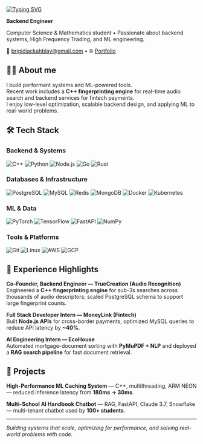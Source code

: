 [![Typing SVG](https://readme-typing-svg.herokuapp.com?font=Fira+Code&size=28&duration=2700&pause=400&color=36BCF7&vCenter=true&width=435&lines=Hi+%F0%9F%91%8B+I'm+Brigidi+Blay;AI+Engineer;Backend+Engineer)](https://git.io/typing-svg)

**Backend Engineer**

Computer Science & Mathematics student • Passionate about backend systems, High Frequency Trading, and ML engineering.

📧 [brigidiackahblay@gmail.com](mailto:brigidiackahblay@gmail.com) • 🌐 [Portfolio]([your-portfolio-link](https://brigidis-portfolio.netlify.app))

## 👨‍💻 About me

I build performant systems and ML-powered tools.  
Recent work includes a **C++ fingerprinting engine** for real-time audio search and backend services for fintech payments.  
I enjoy low-level optimization, scalable backend design, and applying ML to real-world problems.

## 🛠️ Tech Stack

### Backend & Systems

![C++](https://skillicons.dev/icons?i=cpp)
![Python](https://skillicons.dev/icons?i=python)
![Node.js](https://skillicons.dev/icons?i=nodejs)
![Go](https://skillicons.dev/icons?i=go)
![Rust](https://skillicons.dev/icons?i=rust)

### Databases & Infrastructure

![PostgreSQL](https://skillicons.dev/icons?i=postgresql)
![MySQL](https://skillicons.dev/icons?i=mysql)
![Redis](https://skillicons.dev/icons?i=redis)
![MongoDB](https://skillicons.dev/icons?i=mongodb)
![Docker](https://skillicons.dev/icons?i=docker)
![Kubernetes](https://skillicons.dev/icons?i=kubernetes)

### ML & Data

![PyTorch](https://skillicons.dev/icons?i=pytorch)
![TensorFlow](https://skillicons.dev/icons?i=tensorflow)
![FastAPI](https://skillicons.dev/icons?i=fastapi)
![NumPy](https://skillicons.dev/icons?i=numpy)

### Tools & Platforms

![Git](https://skillicons.dev/icons?i=git)
![Linux](https://skillicons.dev/icons?i=linux)
![AWS](https://skillicons.dev/icons?i=aws)
![GCP](https://skillicons.dev/icons?i=gcp)

## 💼 Experience Highlights

**Co-Founder, Backend Engineer — TrueCreation (Audio Recognition)**  
Engineered a **C++ fingerprinting engine** for sub-3s searches across thousands of audio descriptors; scaled PostgreSQL schema to support large fingerprint counts.

**Full Stack Developer Intern — MoneyLink (Fintech)**  
Built **Node.js APIs** for cross-border payments, optimized MySQL queries to reduce API latency by **~40%**.

**AI Engineering Intern — EcoHouse**  
Automated mortgage-document sorting with **PyMuPDF + NLP** and deployed a **RAG search pipeline** for fast document retrieval.

## 🚀 Projects

**High-Performance ML Caching System** — C++, multithreading, ARM NEON — reduced inference latency from **180ms → 30ms**.

**Multi-School AI Handbook Chatbot** — RAG, FastAPI, Claude 3.7, Snowflake — multi-tenant chatbot used by **100+ students**.

---

_Building systems that scale, optimizing for performance, and solving real-world problems with code._
